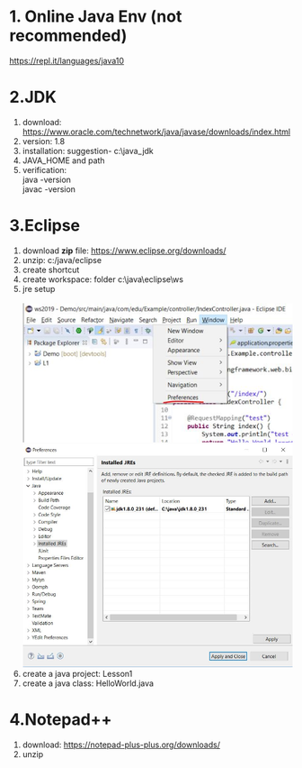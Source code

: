 # 1. Online Java Env (not recommended)
https://repl.it/languages/java10 <br>

# 2.JDK
1. download: https://www.oracle.com/technetwork/java/javase/downloads/index.html <br>
2. version: 1.8 <br>
3. installation: suggestion- c:\java_jdk <br>
4. JAVA_HOME and path<br>
5. verification:<br>
   java -version<br>
   javac -version<br>
   
# 3.Eclipse
1. download **zip** file: https://www.eclipse.org/downloads/ <br>
2. unzip:  c:/java/eclipse<br>
3. create shortcut<br>
4. create workspace:  folder c:\java\eclipse\ws<br>
5. jre setup<br><br>
![alt text](https://github.com/ryanxiaocanada/Java/blob/master/eclipse_preference.JPG "jre")<br>
![alt text](https://github.com/ryanxiaocanada/Java/blob/master/eclipse_jre.JPG "jre")<br>
6. create a java project: Lesson1<br>
7. create a java class: HelloWorld.java<br>

# 4.Notepad++
1. download: https://notepad-plus-plus.org/downloads/
2. unzip
